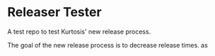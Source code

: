 # Releaser Tester

A test repo to test Kurtosis' new release process.

The goal of the new release process is to decrease release times.
as